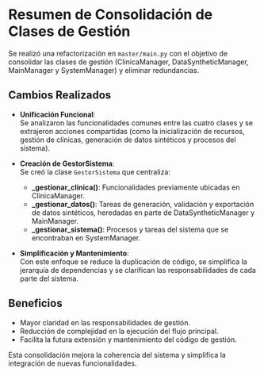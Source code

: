# Resumen de Consolidación de Clases de Gestión

Se realizó una refactorización en `master/main.py` con el objetivo de consolidar las clases de gestión (ClinicaManager, DataSyntheticManager, MainManager y SystemManager) y eliminar redundancias. 

## Cambios Realizados

- **Unificación Funcional**:  
  Se analizaron las funcionalidades comunes entre las cuatro clases y se extrajeron acciones compartidas (como la inicialización de recursos, gestión de clínicas, generación de datos sintéticos y procesos del sistema).

- **Creación de GestorSistema**:  
  Se creó la clase `GestorSistema` que centraliza:
  - **_gestionar_clinica()**: Funcionalidades previamente ubicadas en ClinicaManager.  
  - **_gestionar_datos()**: Tareas de generación, validación y exportación de datos sintéticos, heredadas en parte de DataSyntheticManager y MainManager.  
  - **_gestionar_sistema()**: Procesos y tareas del sistema que se encontraban en SystemManager.

- **Simplificación y Mantenimiento**:  
  Con este enfoque se reduce la duplicación de código, se simplifica la jerarquía de dependencias y se clarifican las responsabilidades de cada parte del sistema.

## Beneficios

- Mayor claridad en las responsabilidades de gestión.
- Reducción de complejidad en la ejecución del flujo principal.
- Facilita la futura extensión y mantenimiento del código de gestión.

Esta consolidación mejora la coherencia del sistema y simplifica la integración de nuevas funcionalidades.
